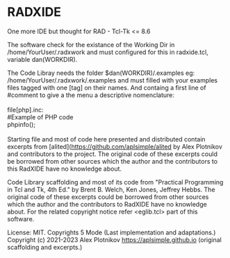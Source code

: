# RADXIDE
One more IDE but thought for RAD - Tcl-Tk &lt;= 8.6

The software check for the existance of the Working Dir
in /home/YourUser/.radxwork and must configured for this 
in radxide.tcl, variable dan(WORKDIR).

The Code Libray needs the folder $dan(WORKDIR)/.examples
eg: /home/YourUser/.radxwork/.examples and must filled 
with your examples files tagged with one [tag] on their 
names. And containg a first line of #comment to give a 
the menu a descriptive nomenclature:<br>
<br>
file[php].inc:<br>
#Example of PHP code<br>
phpinfo();<br>
<br>
Starting file and most of code 
here presented and distributed contain excerpts 
from [alited](https://github.com/aplsimple/alited
by Alex Plotnikov and contributors to the project.
The original code of these excerpts could be 
borrowed from other sources which the author
and the contributors to this RadXIDE have no 
knowledge about.

Code Library scaffolding and most of its code 
from "Practical Programming in Tcl and Tk, 4th Ed."
by Brent B. Welch, Ken Jones, Jeffrey Hebbs.
The original code of these excerpts could be 
borrowed from other sources which the author
and the contributors to RadXIDE have no 
knowledge about. For the related copyright notice
refer <eglib.tcl> part of this software.

License: MIT. Copyrights 5 Mode (Last implementation and adaptations.)
Copyright (c) 2021-2023 Alex Plotnikov https://aplsimple.github.io (original scaffolding and excerpts.)
